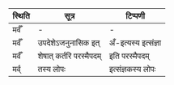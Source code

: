 | स्थिति | सूत्र | टिप्पणी |
| ----- | ------- | ------ |
| मर्वँ | - | - |
| मर्वँ | उपदेशेऽजनुनासिक इत् | अँ-इत्यस्य इत्संज्ञा |
| मर्वँ | शेषात् कर्तरि परस्मैपदम् | इति परस्मैपदम् |
| मर्व् | तस्य लोपः | इत्संज्ञकस्य लोपः |
